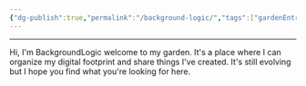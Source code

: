```yaml
---
{"dg-publish":true,"permalink":"/background-logic/","tags":["gardenEntry"]}
---
```


---
Hi, I'm BackgroundLogic welcome to my garden. It's a place where I can organize my digital footprint and share things I've created. It's still evolving but I hope you find what you're looking for here. 